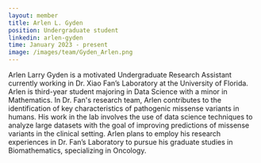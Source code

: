 ```yaml
---
layout: member
title: Arlen L. Gyden
position: Undergraduate student
linkedin: arlen-gyden
time: January 2023 - present
image: /images/team/Gyden_Arlen.png
---
```


Arlen Larry Gyden is a motivated Undergraduate Research Assistant currently working in Dr. Xiao Fan’s Laboratory at the University of Florida. Arlen is third-year student majoring in Data Science with a minor in Mathematics. In Dr. Fan's research team, Arlen contributes to the identification of key characteristics of pathogenic missense variants in humans. His work in the lab involves the use of data science techniques to analyze large datasets with the goal of improving predictions of missense variants in the clinical setting. Arlen plans to employ his research experiences in Dr. Fan’s Laboratory to pursue his graduate studies in Biomathematics, specializing in Oncology.
